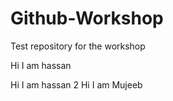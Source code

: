 # Github-Workshop
Test repository for the workshop

Hi I am hassan

Hi I am hassan 2
Hi I am Mujeeb
